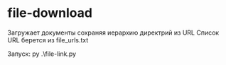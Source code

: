 # file-download

Загружает документы сохраняя иерархию директрий из URL
Список URL берется из file_urls.txt

Запуск: py .\file-link.py